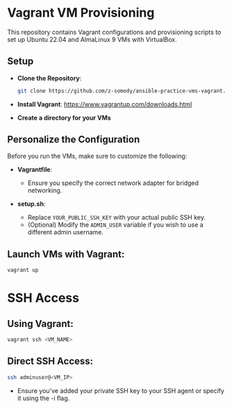 # Vagrant VM Provisioning

This repository contains Vagrant configurations and provisioning scripts to set up Ubuntu 22.04 and AlmaLinux 9 VMs with VirtualBox.

## Setup

- **Clone the Repository**:
   ```bash
   git clone https://github.com/z-somody/ansible-practice-vms-vagrant.git
   ```

- **Install Vagrant**: 
https://www.vagrantup.com/downloads.html

- **Create a directory for your VMs**

## Personalize the Configuration

Before you run the VMs, make sure to customize the following:

- **Vagrantfile**:

  - Ensure you specify the correct network adapter for bridged networking.

- **setup.sh**:
  - Replace `YOUR_PUBLIC_SSH_KEY` with your actual public SSH key.
  - (Optional) Modify the `ADMIN_USER` variable if you wish to use a different admin username.

## Launch VMs with Vagrant:

   ```bash
   vagrant up
   ```
    

# SSH Access

## Using Vagrant:

   ```bash
   vagrant ssh <VM_NAME>
   ```

## Direct SSH Access:

   ```bash
   ssh adminuser@<VM_IP>
   ```

- Ensure you've added your private SSH key to your SSH agent or specify it using the -i flag.
